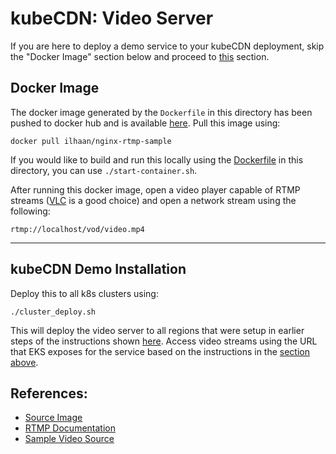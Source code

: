 # kubeCDN: Video Server 

If you are here to deploy a demo service to your kubeCDN deployment, skip the "Docker Image" section below and proceed to [this](#kubeCDN-demo-installation) section. 

## Docker Image 
The docker image generated by the `Dockerfile` in this directory has been pushed to docker hub and is available [here](https://hub.docker.com/r/ilhaan/nginx-rtmp-sample). Pull this image using: 
```
docker pull ilhaan/nginx-rtmp-sample
```

If you would like to build and run this locally using the [Dockerfile](./Dockerfile) in this directory, you can use `./start-container.sh`. 


After running this docker image, open a video player capable of RTMP streams ([VLC](https://www.videolan.org/vlc/index.html) is a good choice) and open a network stream using the following: 
```
rtmp://localhost/vod/video.mp4
```

---------

## kubeCDN Demo Installation 
Deploy this to all k8s clusters using: 
```
./cluster_deploy.sh
```

This will deploy the video server to all regions that were setup in earlier steps of the instructions shown [here](https://github.com/ilhaan/kubeCDN#deploy-clusters--service). Access video streams using the URL that EKS exposes for the service based on the instructions in the [section above](#docker-image). 

## References: 
* [Source Image](https://hub.docker.com/r/tiangolo/nginx-rtmp/)
* [RTMP Documentation](https://github.com/arut/nginx-rtmp-module/wiki/Directives)
* [Sample Video Source](https://github.com/mediaelement/mediaelement-files)
